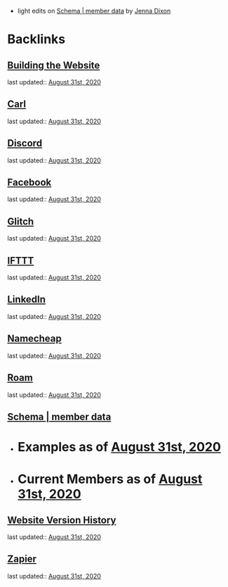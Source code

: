 - light edits on [Schema | member data](<Schema | member data.md>) by [Jenna Dixon](<Jenna Dixon.md>)

# Backlinks
## [Building the Website](<Building the Website.md>)
last updated:: [August 31st, 2020](<August 31st, 2020.md>)

## [Carl](<Carl.md>)
last updated:: [August 31st, 2020](<August 31st, 2020.md>)

## [Discord](<Discord.md>)
last updated:: [August 31st, 2020](<August 31st, 2020.md>)

## [Facebook](<Facebook.md>)
last updated:: [August 31st, 2020](<August 31st, 2020.md>)

## [Glitch](<Glitch.md>)
last updated:: [August 31st, 2020](<August 31st, 2020.md>)

## [IFTTT](<IFTTT.md>)
last updated:: [August 31st, 2020](<August 31st, 2020.md>)

## [LinkedIn](<LinkedIn.md>)
last updated:: [August 31st, 2020](<August 31st, 2020.md>)

## [Namecheap](<Namecheap.md>)
last updated:: [August 31st, 2020](<August 31st, 2020.md>)

## [Roam](<Roam.md>)
last updated:: [August 31st, 2020](<August 31st, 2020.md>)

## [Schema | member data](<Schema | member data.md>)
- # Examples as of [August 31st, 2020](<August 31st, 2020.md>)

- # Current Members as of [August 31st, 2020](<August 31st, 2020.md>)

## [Website Version History](<Website Version History.md>)
last updated:: [August 31st, 2020](<August 31st, 2020.md>)

## [Zapier](<Zapier.md>)
last updated:: [August 31st, 2020](<August 31st, 2020.md>)

